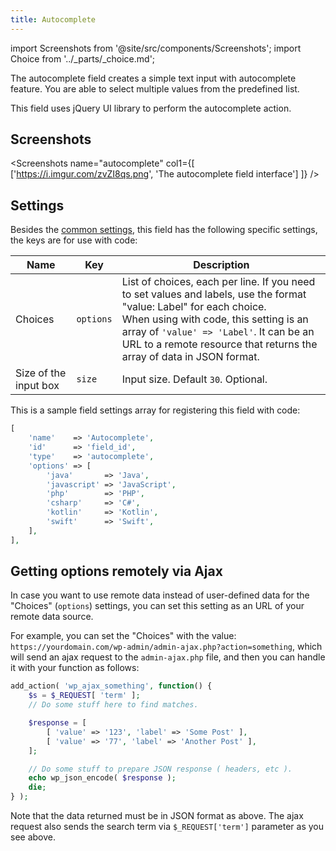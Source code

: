 ```yaml
---
title: Autocomplete
---
```


import Screenshots from '@site/src/components/Screenshots';
import Choice from '../_parts/_choice.md';

The autocomplete field creates a simple text input with autocomplete feature. You are able to select multiple values from the predefined list.

This field uses jQuery UI library to perform the autocomplete action.

## Screenshots

<Screenshots name="autocomplete" col1={[
    ['https://i.imgur.com/zvZI8qs.png', 'The autocomplete field interface']
]} />

## Settings

Besides the [common settings](/field-settings/), this field has the following specific settings, the keys are for use with code:

Name | Key | Description
--- | --- | ---
Choices | `options` | List of choices, each per line. If you need to set values and labels, use the format "value: Label" for each choice.<br />When using with code, this setting is an array of `'value' => 'Label'`. It can be an URL to a remote resource that returns the array of data in JSON format.
Size of the input box | `size` | Input size. Default `30`. Optional.

This is a sample field settings array for registering this field with code:

```php
[
    'name'    => 'Autocomplete',
    'id'      => 'field_id',
    'type'    => 'autocomplete',
    'options' => [
        'java'       => 'Java',
        'javascript' => 'JavaScript',
        'php'        => 'PHP',
        'csharp'     => 'C#',
        'kotlin'     => 'Kotlin',
        'swift'      => 'Swift',
    ],
],
```

## Getting options remotely via Ajax

In case you want to use remote data instead of user-defined data for the "Choices" (`options`) settings, you can set this setting as an URL of your remote data source.

For example, you can set the "Choices" with the value: `https://yourdomain.com/wp-admin/admin-ajax.php?action=something`, which will send an ajax request to the `admin-ajax.php` file, and then you can handle it with your function as follows:

```php
add_action( 'wp_ajax_something', function() {
    $s = $_REQUEST[ 'term' ];
    // Do some stuff here to find matches.

    $response = [
        [ 'value' => '123', 'label' => 'Some Post' ],
        [ 'value' => '77', 'label' => 'Another Post' ],
    ];

    // Do some stuff to prepare JSON response ( headers, etc ).
    echo wp_json_encode( $response );
    die;
} );
```

Note that the data returned must be in JSON format as above. The ajax request also sends the search term via `$_REQUEST['term']` parameter as you see above.

<Choice />
